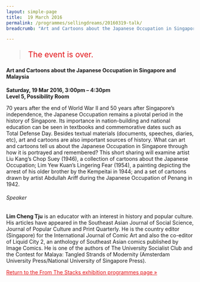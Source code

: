 ```yaml
---
layout: simple-page
title:  19 March 2016
permalink: /programmes/sellingdreams/20160319-talk/
breadcrumb: "Art and Cartoons about the Japanese Occupation in Singapore and Malaysia"

---
```


<blockquote style="color: #E21216; font-size: 150%;">The event is over.</blockquote>

#### Art and Cartoons about the Japanese Occupation in Singapore and Malaysia

__Saturday, 19 Mar 2016, 3:00pm – 4:30pm__<br>
__Level 5, Possibility Room__

70 years after the end of World War II and 50 years after Singapore’s independence, the Japanese Occupation remains a pivotal period in the history of Singapore. Its importance in nation-building and national education can be seen in textbooks and commemorative dates such as Total Defense Day. Besides textual materials (documents, speeches, diaries, etc), art and cartoons are also important sources of history. What can art and cartoons tell us about the Japanese Occupation in Singapore through how it is portrayed and remembered? This short sharing will examine artist Liu Kang’s Chop Suey (1946), a collection of cartoons about the Japanese Occupation; Lim Yew Kuan’s Lingering Fear (1954), a painting depicting the arrest of his older brother by the Kempeitai in 1944; and a set of cartoons drawn by artist Abdullah Ariff during the Japanese Occupation of Penang in 1942.

###### Speaker
__Lim Cheng Tju__ is an educator with an interest in history and popular culture. His articles have appeared in the Southeast Asian Journal of Social Science, Journal of Popular Culture and Print Quarterly. He is the country editor (Singapore) for the International Journal of Comic Art and also the co-editor of Liquid City 2, an anthology of Southeast Asian comics published by Image Comics. He is one of the authors of The University Socialist Club and the Contest for Malaya: Tangled Strands of Modernity (Amsterdam University Press/National University of Singapore Press).

<a href="/exhibitions/past-exhibitions/fromthestacks/programmes/" style="color:#E21216;">Return to the From The Stacks exhibition programmes page &#187;</a>